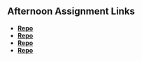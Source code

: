 ## Afternoon Assignment Links

* **[Repo](https://github.com/AndrewAllison2/vue-playground)**
* **[Repo](https://github.com/AndrewAllison2/re-gifted)**
* **[Repo](https://github.com/AndrewAllison2/summer23_gregslistVue)**
* **[Repo](https://github.com/AndrewAllison2/blogger)**
